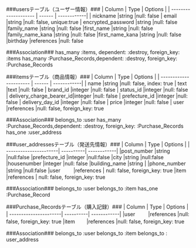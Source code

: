 ###usersテーブル（ユーザー情報）###
| Column               | Type   | Options     |
| -------------------- | ------ | ------------|
| nickname	           |string	|null: false
| email                |string	|null: false, unique:true
| encrypted_password   |string  |null: false
|family_name	         |string	    |null: false
|first_name	           |string	    |null: false
|family_name_kana	     |string	    |null: false
|first_name_kana	     |string	    |null: false
|birthday              |references  |null: false

###Association###
has_many :items, dependent: :destroy, foreign_key: :items
has_many :Purchase_Records,dependent: :destroy, foreign_key: :Purchase_Records


###itemsテーブル（商品情報）###
| Column                   | Type      | Options     |
| ----------------------   | ------    | ------------|
| name	                   |string     |null: false, index: true
| text	                   |text	     |null: false
| brand_id                 |integer	   |null: false
| status_id	               |integer    |null: false
| delivery_charge_bearer_id|integer    |null: false
| prefecture_id	           |integer    |null: false
| delivery_day_id          |integer    |null: false
| price                    |integer    |null: false
| user	                   |references |null: false, foreign_key: true

###Association###
belongs_to :user
has_many :Purchase_Records,dependent: :destroy, foreign_key: :Purchase_Records
has_one :user_address

###user_addressesテーブル（発送先情報）###
| Column                | Type      | Options     |
| ----------------------| ----------| ------------|
|post_number	          |string	    |null:false
|prefecture_id	        |integer	  |null:false
|city	                  |string	    |null:false
|housenumber	          |integer	  |null: false
|building_name	        |string	    |
|phone_number	          |string	    |null:false
|user	       　　        |references |	null: false, foreign_key: true
|item                   |references |	null: false, foreign_key: true

###Association###
belongs_to :user
belongs_to :item
has_one :Purchase_Record


###Purchase_Recordsテーブル（購入記録）###
| Column                | Type      | Options     |
| ----------------------| ----------| ------------|
|user	   　　           |references	|null: false, foreign_key: true
|item　　                |references	|null: false, foreign_key: true

###Association###
belongs_to :user
belongs_to :item
belongs_to : user_address